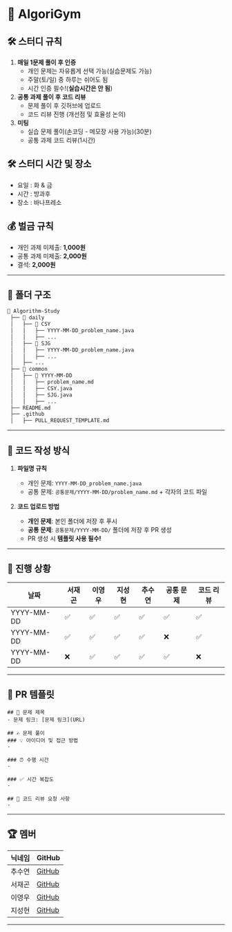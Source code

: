 # 📌 AlgoriGym

## 🛠️ 스터디 규칙
1. **매일 1문제 풀이 후 인증**
   - 개인 문제는 자유롭게 선택 가능(실습문제도 가능)
   - 주말(토/일) 중 하루는 쉬어도 됨
   - 시간 인증 필수!(**실습시간은 안 됨**)
2. **공통 과제 풀이 후 코드 리뷰**
   - 문제 풀이 후 깃허브에 업로드
   - 코드 리뷰 진행 (개선점 및 효율성 논의)
3. **미팅**
   - 실습 문제 풀이(손코딩 - 메모장 사용 가능)(30분)
   - 공통 과제 코드 리뷰(1시간)
     
## 🛠️ 스터디 시간 및 장소
- 요일 : 화 & 금
- 시간 : 방과후
- 장소 : 바나프레소

## 💰 벌금 규칙
- 개인 과제 미제출: **1,000원**
- 공통 과제 미제출: **2,000원**
- 결석: **2,000원**

---

## 📁 폴더 구조
```bash
📂 Algorithm-Study
 ├── 📂 daily
 │   ├── 📂 CSY
 │   │   ├── YYYY-MM-DD_problem_name.java
 │   │   ├── ...
 │   ├── 📂 SJG
 │   │   ├── YYYY-MM-DD_problem_name.java
 │   │   ├── ...
 │   ├── ...
 ├── 📂 common
 │   ├── 📂 YYYY-MM-DD
 │   │   ├── problem_name.md
 │   │   ├── CSY.java
 │   │   ├── SJG.java
 │   │   ├── ...
 ├── README.md
 ├── .github
 │   ├── PULL_REQUEST_TEMPLATE.md
```

---

## 📝 코드 작성 방식
1. **파일명 규칙**  
   - 개인 문제: `YYYY-MM-DD_problem_name.java`
   - 공통 문제: `공통문제/YYYY-MM-DD/problem_name.md` + 각자의 코드 파일

2. **코드 업로드 방법**  
   - **개인 문제**: 본인 폴더에 저장 후 푸시  
   - **공통 문제**: `공통문제/YYYY-MM-DD/` 폴더에 저장 후 PR 생성  
   - PR 생성 시 **템플릿 사용 필수!**  

---

## 🎯 진행 상황
| 날짜 | 서재곤 | 이영우 | 지성현 | 추수연 | 공통 문제 | 코드 리뷰 |
|------|------|------|------|------|----------|----------|
| YYYY-MM-DD | ✅ | ✅ | ✅ | ✅ | ✅ | ✅ |
| YYYY-MM-DD | ✅ | ✅ | ✅ | ✅ | ❌ | ✅ |
| YYYY-MM-DD | ❌ | ✅ | ✅ | ✅ | ✅ | ❌ |

---

## 📌 PR 템플릿

```
## 📌 문제 제목
- 문제 링크: [문제 링크](URL)

## ✍️ 문제 풀이
### 💡 아이디어 및 접근 방법
-

### ⏰ 수행 시간
-

### ✅ 시간 복잡도
-

## 💬 코드 리뷰 요청 사항
-
```
---

## 🏆 멤버
| 닉네임 | GitHub |
|--------|--------|
| 추수연 | [GitHub](https://github.com/CHUSUEYEON) |
| 서재곤 | [GitHub](https://github.com/user2) |
| 이영우 | [GitHub](https://github.com/user2) |
| 지성현 | [GitHub](https://github.com/user2) |

---

